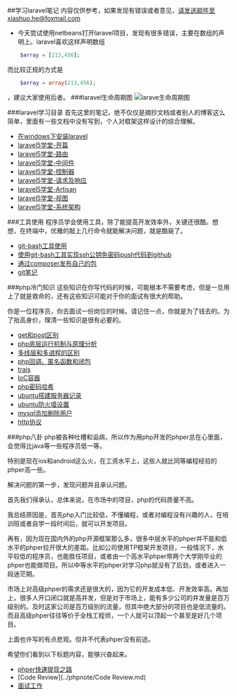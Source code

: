 ##学习laravel笔记
内容仅供参考，如果发现有错误或者意见，请发送邮件至xiashuo.he@foxmail.com

- 今天尝试使用netbeans打开laravel项目，发现有很多错误，主要在数组的声明上。laravel喜欢这样声明数组
```php
	$array = [213,456];
```
而比较正规的方式是
```php
	$array = array(213,456);
```
，建议大家使用后者。
###laravel生命周期图
![larave生命周期图](http://7xo7bi.com1.z0.glb.clouddn.com/20151126202335.png?imageView2/2/w/600)

###laravel学习目录
首先这里的笔记，绝不仅仅是摘抄文档或者别人的博客这么简单，里面有一些文档中没有写到，个人对框架这样设计的综合理解。

- [在windows下安装laravel](./在windows下安装laravel.md)
- [laravel5学堂-开篇](./laravel5学堂-开篇.md)
- [laravel5学堂-路由](./laravel5学堂-路由.md)
- [laravel5学堂-中间件](./laravel5学堂-中间件.md)
- [laravel5学堂-控制器](./laravel5学堂-控制器.md)
- [laravel5学堂-请求及响应](./laravel5学堂-请求及响应.md)
- [laravel5学堂-Artisan](./laravel5学堂-Artisan.md)
- [laravel5学堂-视图](./laravel5学堂-视图.md)
- [laravel5学堂-系统架构](./laravel5学堂-系统架构.md)

###工具使用
程序员学会使用工具，除了能提高开发效率外，关键还很酷。想想，在终端中，优雅的敲上几行命令就能解决问题，就是酷毙了。

- [git-bash工具使用](../toolnote/git-bash工具使用.md)
- [使用git-bash工具实现ssh公钥免密码push代码到github](../toolnote/使用git-bash工具实现ssh公钥免密码push代码到github.md)
- [通过composer发布自己的包](../toolnote/通过composer发布自己的包.md)
- [git笔记](../toolnote/gitnote.md)

###php冷门知识
这些知识在你写代码的时候，可能根本不需要考虑，但是一旦用上了就是救命的，还有这些知识可能对于你的面试有很大的帮助。

你是一位程序员，你去面试一份岗位的时候。请记住一点，你就是为了钱去的。为了抬高身价，理清一些知识是很有必要的。

- [get和post区别](../phpnote/get和post区别.md)
- [php底层运行机制与原理分析](../phpnote/php底层运行机制与原理分析.md)
- [多线层和多进程的区别](../phpnote/多线层和多进程的区别.md)
- [php回调、匿名函数和闭包](../phpnote/php回调、匿名函数和闭包.md)
- [trais](../phpnote/traits.md)
- [IoC容器](../phpnote/IoC容器.md)
- [php密码哈希](../phpnote/php密码哈希.md)
- [ubuntu搭建服务器记录](../phpnote/ubuntu搭建服务器记录.md)
- [ubuntu防火墙设置](../phpnote/ubuntu防火墙设置.md)
- [mysql添加删除用户](../phpnote/mysql添加删除用户.md)
- [http协议](../phpnote/http协议.md)

###php八卦
php被各种吐槽和诟病，所以作为用php开发的phper总在心里面，会觉得比java等一些程序员低一等。

特别是现在ios和android这么火，在工资水平上，这些人就比同等编程经验的phper高一些。

解决问题的第一步，发现问题并且承认问题。

首先我们得承认，总体来说，在市场中的项目，php的代码质量不高。

我总结原因是，首先php入门比较低，不懂编程，或者对编程没有兴趣的人，在培训班或者自学一段时间后，就可以开发项目。

再有，因为现在国内外的php开源框架那么多，很多中层水平的phper并不能和低水平的phper拉开很大的差距。比如公司使用TP框架开发项目，一般情况下，水平较低的程序员，也能胜任项目，或者由一个高水平phper带两个大学刚毕业的phper也能做项目。所以中等水平的phper对学习php就没有了后劲，或者进入一段迷茫期。

市场上对高级phper的需求还是很大的，因为它的开发成本低、开发效率高。再加上，很多人开口闭口就是高并发，但是对于市场上，能有多少公司的并发量是百万级别的。及时这家公司是百万级别的流量，但其中绝大部分的项目也是低流量的。而且高级phper往往等价于全栈工程师，一个人就可以顶起一个甚至是好几个项目。

上面也许写的有点悲观。但并不代表phper没有前途。

希望你们看到以下标题内容，能够兴奋起来。

- [phper快速提现之路](../phpnote/phper快速提现之路.md)
- [Code Review](../phpnote/Code Review.md)
- [面试工作](../phpnote/面试工作.md)